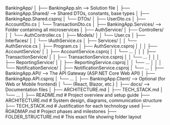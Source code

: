 BankingApp/
│
├── BankingApp.sln                --> Solution file
│
├── BankingApp.Shared/           --> Shared DTOs, constants, base types
│   ├── BankingApp.Shared.csproj
│   └── DTOs/
│       ├── UserDto.cs
│       ├── AccountDto.cs
│       └── TransactionDto.cs
│
├── BankingApp.Services/         --> Folder containing all microservices
│   ├── AuthService/
    │    ├── Controllers/
    │    │   └── AuthController.cs
    │    ├── Models/
    │    │   └── User.cs
    │    ├── Interfaces/
    │    │   └── IAuthService.cs
    │    ├── Services/
    │    │   └── AuthService.cs
    │    ├── Program.cs
    │    ├── AuthService.csproj
│   │
│   ├── AccountService/
│   │   ├── AccountService.csproj
│   │   └── ...
│   │
│   ├── TransactionService/
│   │   ├── TransactionService.csproj
│   │   └── ...
│   │
│   ├── ReportingService/
│   │   ├── ReportingService.csproj
│   │   └── ...
│   │
│   └── NotificationService/
│       ├── NotificationService.csproj
│       └── ...
│
├── BankingApp.API/              --> The API Gateway (ASP.NET Core Web API)
│   ├── BankingApp.API.csproj
│   └── ...
│
├── BankingApp.Client/           --> Optional (for Web or Mobile frontend)
│   └── (React, Blazor, etc.)
│
├── docs/                        --> Documentation files
│   ├── ARCHITECTURE.md
│   ├── TECH_STACK.md
│   └── ...
│
├── README.md                    # Project overview and setup guide
├── ARCHITECTURE.md              # System design, diagrams, communication structure
├── TECH_STACK.md                # Justification for each technology used
├── ROADMAP.md                   # Project phases and milestones
├── FOLDER_STRUCTURE.md          # This exact file showing folder layout

